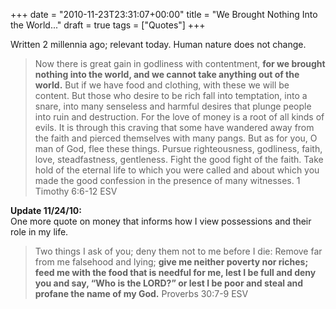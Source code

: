 +++
date = "2010-11-23T23:31:07+00:00"
title = "We Brought Nothing Into the World..."
draft = true
tags = ["Quotes"]
+++

Written 2 millennia ago; relevant today. Human nature does not change.

> Now there is great gain in godliness with contentment, **for we brought nothing into the world, and we cannot take anything out of the world.** But if we have food and clothing, with these we will be content. But those who desire to be rich fall into temptation, into a snare, into many senseless and harmful desires that plunge people into ruin and destruction. For the love of money is a root of all kinds of evils. It is through this craving that some have wandered away from the faith and pierced themselves with many pangs. But as for you, O man of God, flee these things. Pursue righteousness, godliness, faith, love, steadfastness, gentleness. Fight the good fight of the faith. Take hold of the eternal life to which you were called and about which you made the good confession in the presence of many witnesses. 1 Timothy 6:6-12 ESV

**Update 11/24/10:**  
One more quote on money that informs how I view possessions and their role in my life.

> Two things I ask of you; deny them not to me before I die: Remove far from me falsehood and lying; **give me neither poverty nor riches; feed me with the food that is needful for me, lest I be full and deny you and say, “Who is the LORD?” or lest I be poor and steal and profane the name of my God.** Proverbs 30:7-9 ESV